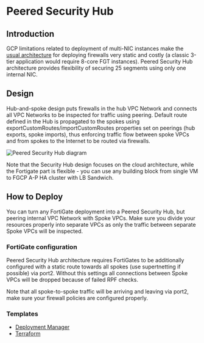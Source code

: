 # Peered Security Hub

## Introduction
GCP limitations related to deployment of multi-NIC instances make the [usual architecture](https://cloud.google.com/solutions/best-practices-vpc-design#multi-nic) for deploying firewalls very static and costly (a classic 3-tier application would require 8-core FGT instances). Peered Security Hub architecture provides flexibility of securing 25 segments using only one internal NIC.

## Design
Hub-and-spoke design puts firewalls in the hub VPC Network and connects all VPC Networks to be inspected for traffic using peering. Default route defined in the Hub is propagated to the spokes using exportCustomRoutes/importCustomRoutes properties set on peerings (hub exports, spoke imports), thus enforcing traffic flow between spoke VPCs and from spokes to the Internet to be routed via firewalls.

![Peered Security Hub diagram](https://lucid.app/publicSegments/view/cdc1dc90-2ab4-4488-841a-92e2795ea630/image.png)

Note that the Security Hub design focuses on the cloud architecture, while the Fortigate part is flexible - you can use any building block from single VM to FGCP A-P HA cluster with LB Sandwich.

## How to Deploy
You can turn any FortiGate deployment into a Peered Security Hub, but peering internal VPC Network with Spoke VPCs. Make sure you divide your resources properly into separate VPCs as only the traffic between separate Spoke VPCs will be inspected.

### FortiGate configuration
Peered Security Hub architecture requires FortiGates to be additionally configured with a static route towards all spokes (use supertnetting if possible) via port2. Without this settings all connections between Spoke VPCs will be dropped because of failed RPF checks.

Note that all spoke-to-spoke traffic will be arriving and leaving via port2, make sure your firewall policies are configured properly.

### Templates
- [Deployment Manager](deployment-manager/)
- [Terraform](terraform/)
